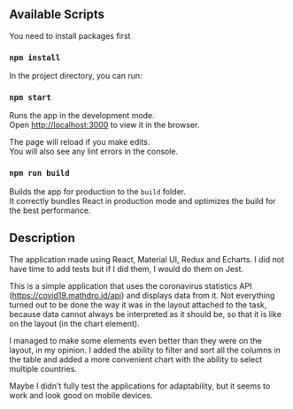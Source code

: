 
## Available Scripts
You need to install packages first

### `npm install`


In the project directory, you can run:

### `npm start`

Runs the app in the development mode.\
Open [http://localhost:3000](http://localhost:3000) to view it in the browser.

The page will reload if you make edits.\
You will also see any lint errors in the console.

### `npm run build`

Builds the app for production to the `build` folder.\
It correctly bundles React in production mode and optimizes the build for the best performance.

## Description

The application made using React, Material UI, Redux and Echarts. 
I did not have time to add tests but if I did them, I would do them on Jest.

This is a simple application that uses the coronavirus statistics API (https://covid19.mathdro.id/api) 
and displays data from it. 
Not everything turned out to be done the way it was in the layout attached to the task,
because data cannot always be interpreted as it should be, 
so that it is like on the layout (in the chart element). 
 
I managed to make some elements even better than they were on the layout, in my opinion.
I added the ability to filter and sort all the columns in the table and
added a more convenient chart with the ability to select multiple countries. 
 
Maybe I didn't fully test the applications for adaptability, 
but it seems to work and look good on mobile devices.

